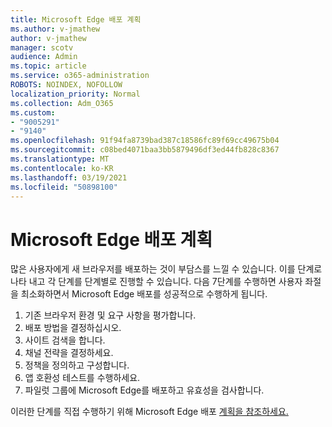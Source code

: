 ```yaml
---
title: Microsoft Edge 배포 계획
ms.author: v-jmathew
author: v-jmathew
manager: scotv
audience: Admin
ms.topic: article
ms.service: o365-administration
ROBOTS: NOINDEX, NOFOLLOW
localization_priority: Normal
ms.collection: Adm_O365
ms.custom:
- "9005291"
- "9140"
ms.openlocfilehash: 91f94fa8739bad387c18586fc89f69cc49675b04
ms.sourcegitcommit: c08bed4071baa3bb5879496df3ed44fb828c8367
ms.translationtype: MT
ms.contentlocale: ko-KR
ms.lasthandoff: 03/19/2021
ms.locfileid: "50898100"
---
```

# <a name="plan-your-deployment-of-microsoft-edge"></a>Microsoft Edge 배포 계획

많은 사용자에게 새 브라우저를 배포하는 것이 부담스를 느낄 수 있습니다. 이를 단계로 나타 내고 각 단계를 단계별로 진행할 수 있습니다. 다음 7단계를 수행하면 사용자 좌절을 최소화하면서 Microsoft Edge 배포를 성공적으로 수행하게 됩니다.

1. 기존 브라우저 환경 및 요구 사항을 평가합니다.
2. 배포 방법을 결정하십시오.
3. 사이트 검색을 합니다.
4. 채널 전략을 결정하세요.
5. 정책을 정의하고 구성합니다.
6. 앱 호환성 테스트를 수행하세요.
7. 파일럿 그룹에 Microsoft Edge를 배포하고 유효성을 검사합니다.

이러한 단계를 직접 수행하기 위해 Microsoft Edge 배포 [계획을 참조하세요.](https://go.microsoft.com/fwlink/?linkid=2129990)
